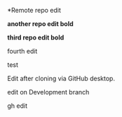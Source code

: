 *Remote repo edit

**another repo edit bold**

__third repo edit bold__

fourth edit

test

Edit after cloning via GitHub desktop.

edit on Development branch

gh edit


